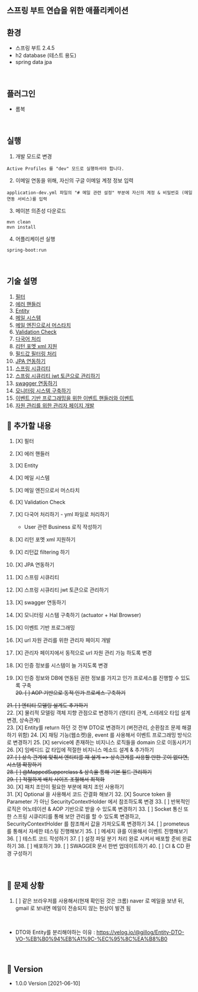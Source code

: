 스프링 부트 연습을 위한 애플리케이션
-

환경
-
* 스프링 부트 2.4.5
* h2 database (테스트 용도)
* spring data jpa



<br/>

플러그인
-
* 롬복


<br/>


실행
-
1. 개발 모드로 변경
```text
Active Profiles 를 "dev" 모드로 실행하셔야 합니다.
```

2. 이메일 연동을 위해, 자신의 구글 이메일 계정 정보 입력
```text
application-dev.yml 파일의 "# 메일 관련 설정" 부분에 자신의 계정 & 비밀번호 (메일 연동 서비스)를 입력
```

3. 메이븐 의존성 다운로드
```text
mvn clean
mvn install
```

4. 어플리케이션 실행
```text
spring-boot:run
```



<br/>

기술 설명
-
1. [필터](md/Filter.md)
2. [에러 핸들러](md/ErrorHandler.md)
3. [Entity](md/Entity.md)
4. [메일 시스템](md/Mailing.md)
5. [메일 엔진으로서 머스타치](md/Mustache.md)
6. [Validation Check](md/validationCheck.md)
7. [다국어 처리](md/MultiLanguage.md)
8. [리턴 포멧 xml 지원](md/ReturnFormat.md)
9. [필드값 필터링 처리](md/FieldFiltering.md)
10. [JPA 연동하기](md/JPA.md)
11. [스프링 시큐리티](md/SpringSecurity.md)
12. [스프링 시큐리티 jwt 토큰으로 관리하기](md/SpringSecurityWithJWT.md)
13. [swagger 연동하기](md/Swagger.md)
14. [모니터링 시스템 구축하기](md/Monitoring.md)
15. [이벤트 기반 프로그래밍을 위한 이벤트 핸들러와 이벤트](md/EventHandler.md)
16. [자원 관리를 위한 관리자 페이지 개발](md/SpringSecurity.md)

📌 추가할 내용 
-
1. [X] 필터
2. [X] 에러 핸들러
3. [X] Entity
4. [X] 메일 시스템
5. [X] 메일 엔진으로서 머스타치
6. [X] Validation Check
7. [X] 다국어 처리하기 - yml 파일로 처리하기
    * User 관련 Business 로직 작성하기
8. [X] 리턴 포멧 xml 지원하기
9. [X] 리턴값 filtering 하기 
10. [X] JPA 연동하기
11. [X] 스프링 시큐리티
12. [X] 스프링 시큐리티 jwt 토큰으로 관리하기
13. [X] swagger 연동하기
14. [X] 모니터링 시스템 구축하기 (actuator + Hal Browser)
15. [X] 이벤트 기반 프로그래밍

16. [X] url 자원 관리를 위한 관리자 페이지 개발
17. [X] 관리자 페이지에서 동적으로 url 자원 관리 가능 하도록 변경
18. [X] 인증 정보를 시스템이 늘 가지도록 변경
19. [X] 인증 정보와 DB에 연동된 권한 정보를 가지고 인가 프로세스를 진행할 수 있도록 구축   
~~20. [ ] AOP 기반으로 동적 인가 프로세스 구축하기~~  

~~21. [ ] 엔티티 모델링 설계도 추가하기~~   
22. [X] 물리적 모델링 객체 지향 관점으로 변경하기 (엔티티 관계, 스테레오 타입 설계 변경, 상속관계)   
23. [X] Entity를 return 하던 것 전부 DTO로 변경하기 (버전관리, 순환참조 문제 해결하기 위함)
24. [X] 채팅 기능(웹소켓)을, event 를 사용해서 이벤트 프로그래밍 방식으로 변경하기
25. [X] service에 존재하는 비지니스 로직들을 domain 으로 이동시키기
26. [X] 임베디드 값 타입에 적절한 비지니스 메소드 설계 & 추가하기   
~~27. [ ] 상속 관계에 맞춰서 엔티티를 재 설계 => 상속관계를 사용할 만한 곳이 없다면, 시스템 확장하기~~   
~~28. [ ] @MappedSupperclass & 상속을 통해 기본 필드 관리하기~~   
~~29. [ ] 적절하게 배치 사이즈 조절해서 최적화~~   
30. [X] 패치 조인이 필요한 부분에 패치 조인 사용하기   
31. [X] Optional 을 사용해서 코드 간결화 해보기
32. [X] Source token 을 Parameter 가 아닌 SecurityContextHolder 에서 참조하도록 변경
33. [ ] 반복적인 로직은 어노테이션 & AOP 기반으로 받을 수 있도록 변경하기
33. [ ] Socket 통신 또한 스프링 시큐리티를 통해 보안 관리를 할 수 있도록 변경하고, SecurityContextHolder 를 참조해서 값을 가져오도록 변경하기 
34. [ ] prometeus 를 통해서 자세한 테스팅 진행해보기
35. [ ] 메세지 큐를 이용해서 이벤트 진행해보기
36. [ ] 테스트 코드 작성하기
37. [ ] 설정 파일 분기 처리 완료 시켜서 배포할 준비 완료하기
38. [ ] 배포하기
39. [ ] SWAGGER 문서 한번 업데이트하기
40. [ ] CI & CD 환경 구성하기



<br/>


📌 문제 상황
-
1. [ ] 같은 브라우저를 사용해서(현재 확인된 것은 크롬) naver 로 메일을 보낸 뒤, gmail 로 보내면 메일이 전송되지 않는 현상이 발견 됨

<br/>

* DTO와 Entity를 분리해야하는 이유 : <https://velog.io/@gillog/Entity-DTO-VO-%EB%B0%94%EB%A1%9C-%EC%95%8C%EA%B8%B0>



<br/>


📌 Version
-
* 1.0.0 Version [2021-06-10]
